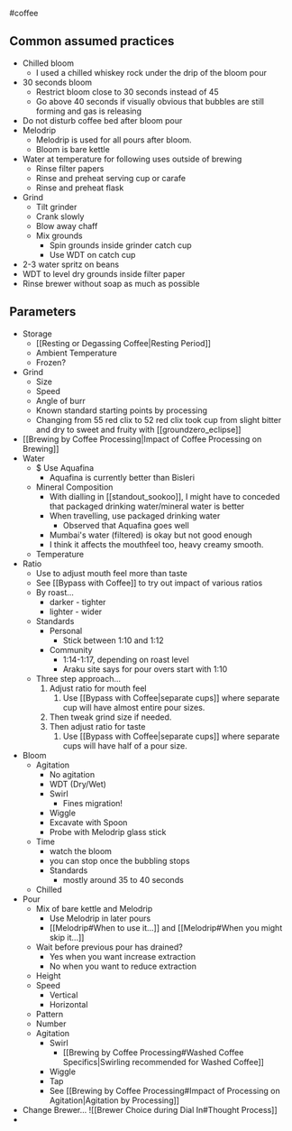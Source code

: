  #coffee 

## Common assumed practices
- Chilled bloom
	- I used a chilled whiskey rock under the drip of the bloom pour
- 30 seconds bloom
	- Restrict bloom close to 30 seconds instead of 45
	- Go above 40 seconds if visually obvious that bubbles are still forming and gas is releasing
- Do not disturb coffee bed after bloom pour
- Melodrip
	- Melodrip is used for all pours after bloom.
	- Bloom is bare kettle
- Water at temperature for following uses outside of brewing
	- Rinse filter papers
	- Rinse and preheat serving cup or carafe
	- Rinse and preheat flask
- Grind
	- Tilt grinder
	- Crank slowly
	- Blow away chaff
	- Mix grounds
		- Spin grounds inside grinder catch cup
		- Use WDT on catch cup
- 2-3 water spritz on beans
- WDT to level dry grounds inside filter paper
- Rinse brewer without soap as much as possible

## Parameters
- Storage 
	- [[Resting or Degassing Coffee|Resting Period]]
	- Ambient Temperature
	- Frozen?
- Grind
	- Size
	- Speed
	- Angle of burr
	- Known standard starting points by processing
	- Changing from 55 red clix to 52 red clix took cup from slight bitter and dry to sweet and fruity with [[groundzero_eclipse]]
- [[Brewing by Coffee Processing|Impact of Coffee Processing on Brewing]]
- Water
	- $ Use Aquafina
		- Aquafina is currently better than Bisleri 
	- Mineral Composition
		- With dialling in [[standout_sookoo]], I might have to conceded that packaged drinking water/mineral water is better
		- When travelling, use packaged drinking water
			- Observed that Aquafina goes well 
		- Mumbai's water (filtered) is okay but not good enough
		- I think it affects the mouthfeel too, heavy creamy smooth.
	- Temperature
- Ratio
	- Use to adjust mouth feel more than taste
	- See [[Bypass with Coffee]] to try out impact of various ratios
	- By roast...
		- darker - tighter
		- lighter - wider
	- Standards
		- Personal
			- Stick between 1:10 and 1:12
		- Community
			- 1:14-1:17, depending on roast level
			- Araku site says for pour overs start with 1:10 
	- Three step approach...
		1. Adjust ratio for mouth feel
			1. Use [[Bypass with Coffee|separate cups]] where separate cup will have almost entire pour sizes. 
		2. Then tweak grind size if needed. 
		3. Then adjust ratio for taste
			1. Use [[Bypass with Coffee|separate cups]] where separate cups will have half of a pour size.
- Bloom
	- Agitation
		- No agitation
		- WDT (Dry/Wet)
		- Swirl
			- Fines migration!
		- Wiggle
		- Excavate with Spoon
		- Probe with Melodrip glass stick
	- Time
		- watch the bloom
		- you can stop once the bubbling stops
		- Standards
			- mostly around 35 to 40 seconds
	- Chilled
- Pour
	- Mix of bare kettle and Melodrip
		- Use Melodrip in later pours
		- [[Melodrip#When to use it...]] and [[Melodrip#When you might skip it...]]
	- Wait before previous pour has drained?
		- Yes when you want increase extraction
		- No when you want to reduce extraction
	- Height
	- Speed
		- Vertical
		- Horizontal
	- Pattern
	- Number
	- Agitation
		- Swirl 
			- [[Brewing by Coffee Processing#Washed Coffee Specifics|Swirling recommended for Washed Coffee]]
		- Wiggle
		- Tap
		- See [[Brewing by Coffee Processing#Impact of Processing on Agitation|Agitation by Processing]]
- Change Brewer... ![[Brewer Choice during Dial In#Thought Process]]
- 
